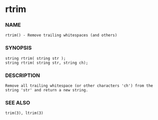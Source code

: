 # rtrim

### NAME

    rtrim() - Remove trailing whitespaces (and others)

### SYNOPSIS

    string rtrim( string str );
    string rtrim( string str, string ch);

### DESCRIPTION

    Remove all trailing whitespace (or other characters 'ch') from the
    string 'str' and return a new string.

### SEE ALSO

    trim(3), ltrim(3)
